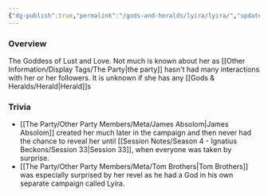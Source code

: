 ```yaml
---
{"dg-publish":true,"permalink":"/gods-and-heralds/lyira/lyira/","updated":"2025-03-01T21:15:11.865+00:00"}
---
```



### Overview
The Goddess of Lust and Love. Not much is known about her as [[Other Information/Display Tags/The Party\|the party]] hasn't had many interactions with her or her followers. It is unknown if she has any [[Gods & Heralds/Herald\|Herald]]s

### Trivia
- [[The Party/Other Party Members/Meta/James Absolom\|James Absolom]] created her much later in the campaign and then never had the chance to reveal her until [[Session Notes/Season 4 - Ignatius Beckons/Session 33\|Session 33]], when everyone was taken by surprise.
- [[The Party/Other Party Members/Meta/Tom Brothers\|Tom Brothers]] was especially surprised by her revel as he had a God in his own separate campaign called Lyira. 
